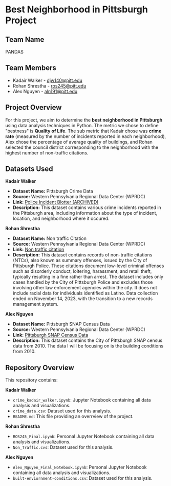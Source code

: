 # Best Neighborhood in Pittsburgh Project

## Team Name
PANDAS

## Team Members
- Kadair Walker - djw140@pitt.edu
- Rohan Shrestha - ros245@pitt.edu
- Alex Nguyen - aln191@pitt.edu

## Project Overview
For this project, we aim to determine the **best neighborhood in Pittsburgh** using data analysis techniques in Python. The metric we chose to define "bestness" is **Quality of Life**. The sub metric that Kadair chose was **crime rate** (measured by the number of incidents reported in each neighborhood), Alex chose the percentage of average quality of buildings, and Rohan selected the council district corresponding to the neighborhood with the highest number of non-traffic citations.


## Datasets Used
**Kadair Walker**
- **Dataset Name:** Pittsburgh Crime Data
- **Source:** Western Pennsylvania Regional Data Center (WPRDC)
- **Link:** [Police Incident Blotter (ARCHIVED)](https://data.wprdc.org/dataset/uniform-crime-reporting-data)
- **Description:** This dataset contains various crime incidents reported in the Pittsburgh area, including information about the type of incident, location, and neighborhood where it occured.


**Rohan Shrestha**
- **Dataset Name:** Non traffic Citation
- **Source:** Western Pennsylvania Regional Data Center (WPRDC)
- **Link:** [Non traffic citation](https://data.wprdc.org/dataset/non-traffic-citations/resource/6b11e87d-1216-463d-bbd3-37460e539d86)
- **Description:** This dataset contains records of non-traffic citations (NTCs), also known as summary offenses, issued by the City of Pittsburgh Police. These citations document low-level criminal offenses such as disorderly conduct, loitering, harassment, and retail theft, typically resulting in a fine rather than arrest. The dataset includes only cases handled by the City of Pittsburgh Police and excludes those involving other law enforcement agencies within the city. It does not include racial data for individuals identified as Latino. Data collection ended on November 14, 2023, with the transition to a new records management system.

**Alex Nguyen**
- **Dataset Name:** Pittsburgh SNAP Census Data
- **Source:** Western Pennsylvania Regional Data Center (WPRDC)
- **Link:** [Pittsburgh SNAP Census Data](https://data.wprdc.org/dataset/pgh)
- **Description:** This dataset contains the  City of Pittsburgh SNAP census data from 2010. The data I will be focusing on is the building conditions from 2010.

## Repository Overview
This repository contains:

**Kadair Walker**
- `crime_kadair_walker.ipynb`: Jupyter Notebook containing all data analysis and visualizations.
- `crime_data.csv`: Dataset used for this analysis.
- `README.md`: This file providing an overrview of the project.

**Rohan Shrestha**
- `ROS245_Final.ipynb`: Personal Jupyter Notebook containing all data analysis and visualizations.
- `Non_Traffic.cvs`: Dataset used for this analysis.

**Alex Nguyen**
- `Alex_Nguyen_Final_Notebook.ipynb`: Personal Jupyter Notebook containing all data analysis and visualizations.
- `built-enviornment-conditions.csv`: Dataset used for this analysis.
